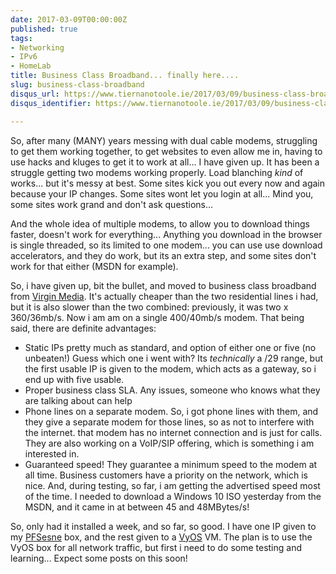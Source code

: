 ```yaml
---
date: 2017-03-09T00:00:00Z
published: true
tags:
- Networking
- IPv6
- HomeLab
title: Business Class Broadband... finally here....
slug: business-class-broadband
disqus_url: https://www.tiernanotoole.ie/2017/03/09/business-class-broadband.html
disqus_identifier: https://www.tiernanotoole.ie/2017/03/09/business-class-broadband.html

---
```

 So, after many (MANY) years messing with dual cable modems, struggling to get them working together, to get websites to even allow me in, having to use hacks and kluges to get it to work at all... I have given up. It has been a struggle getting two modems working properly. Load blanching *kind* of works... but it's messy at best. Some sites kick you out every now and again because your IP changes. Some sites wont let you login at all... Mind you, some sites work grand and don't ask questions...

And the whole idea of multiple modems, to allow you to download things faster, doesn't work for everything... Anything you download in the browser is single threaded, so its limited to one modem... you can use use download accelerators, and they do work, but its an extra step, and some sites don't work for that either (MSDN for example). 

So, i have given up, bit the bullet, and moved to business class broadband from [Virgin Media][3]. It's actually cheaper than the two residential lines i had, but it is also slower than the two combined: previously, it was two x 360/36mb/s. Now i am am on a single 400/40mb/s modem. That being said, there are definite advantages:

* Static IPs pretty much as standard, and option of either one or five (no unbeaten!) Guess which one i went with? Its *technically* a /29 range, but the first usable IP is given to the modem, which acts as a gateway, so i end up with five usable. 
* Proper business class SLA. Any issues, someone who knows what they are talking about can help
* Phone lines on a separate modem. So, i got phone lines with them, and they give a separate modem for those lines, so as not to interfere with the internet. that modem has no internet connection and is just for calls. They are also working on a VoIP/SIP offering, which is something i am interested in. 
* Guaranteed speed! They guarantee a minimum speed to the modem at all time. Business customers have a priority on the network, which is nice. And, during testing, so far, i am getting the advertised speed most of the time. I needed to download a Windows 10 ISO yesterday from the MSDN, and it came in at between 45 and 48MBytes/s! 

So, only had it installed a week, and so far, so good. I have one IP given to my [PFSesne][1] box, and the rest given to a [VyOS][2] VM. The plan is to use the VyOS box for all network traffic, but first i need to do some testing and learning... Expect some posts on this soon!

[1]:http://www.pfsense.org
[2]:http://www.vyos.io
[3]:https://www.virginmedia.ie/business/